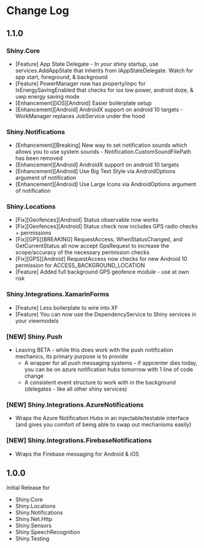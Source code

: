 ﻿# Change Log

1.1.0
---

### Shiny.Core
* [Feature] App State Delegate - In your shiny startup, use services.AddAppState<YourAppStateDelegate> that inherits from IAppStateDelegate.  Watch for app start, foreground, & background
* [Feature] PowerManager now has property/inpc for IsEnergySavingEnabled that checks for ios low power, android doze, & uwp energy saving mode
* [Enhancement][iOS][Android] Easier boilerplate setup
* [Enhancement][Android] AndroidX support on android 10 targets - WorkManager replaces JobService under the hood

### Shiny.Notifications
* [Enhancement][Breaking] New way to set notification sounds which allows you to use system sounds - Notification.CustomSoundFilePath has been removed
* [Enhancement][Android] AndroidX support on android 10 targets
* [Enhancement][Android] Use Big Text Style via AndroidOptions argument of notification
* [Enhancement][Android] Use Large Icons via AndroidOptions argument of notification

### Shiny.Locations
* [Fix][Geofences][Android] Status observable now works
* [Fix][Geofences][Android] Status check now includes GPS radio checks + permissions
* [Fix][GPS][BREAKING] RequestAccess, WhenStatusChanged, and GetCurrentStatus all now accept GpsRequest to increase the scope/accuracy of the necessary permission checks
* [Fix][GPS][Android] RequestAccess now checks for new Android 10 permission for ACCESS_BACKGROUND_LOCATION
* [Feature] Added full background GPS geofence module - use at own risk

### Shiny.Integrations.XamarinForms
* [Feature] Less boilerplate to wire into XF
* [Feature] You can now use the DependencyService to Shiny services in your viewmodels

### [NEW] Shiny.Push
* Leaving BETA - while this does work with the push notification mechanics, its primary purpose is to provide
    * A wrapper for all push messaging systems - if appcenter dies today, you can be on azure notification hubs tomorrow with 1 line of code change
    * A consistent event structure to work with in the background (delegates - like all other shiny services)

### [NEW] Shiny.Integrations.AzureNotifications
* Wraps the Azure Notification Hubs in an injectable/testable interface (and gives you comfort of being able to swap out mechanisms easily)

### [NEW] Shiny.Integrations.FirebaseNotifications
* Wraps the Firebase messaging for Android & iOS

1.0.0
---
Initial Release for
* Shiny.Core
* Shiny.Locations
* Shiny.Notifications
* Shiny.Net.Http
* Shiny.Sensors
* Shiny.SpeechRecognition
* Shiny.Testing